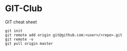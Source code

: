 # GIT-Club
GIT cheat sheet

```
git init
git remote add origin git@github.com:<user>/<repo>.git
git remote -v
git pull origin master
```
